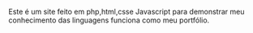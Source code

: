 Este é um site feito em php,html,csse Javascript
para demonstrar meu conhecimento das linguagens
funciona como meu portfólio.

